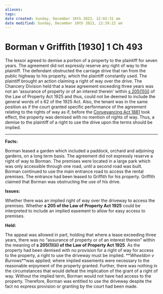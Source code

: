 ```yaml
---
aliases: 
tags: 
date created: Sunday, December 10th 2023, 12:02:31 am
date modified: Sunday, December 10th 2023, 12:39:22 am
---
```


# Borman v Griffith [1930] 1 Ch 493

The lessor agreed to demise a portion of a property to the plaintiff for seven years. The agreement did not expressly reserve any right of way to the plaintiff. The defendant obstructed the carriage drive that ran from the public highway to his property, which the plaintiff constantly used. The plaintiff brought an action claiming a right of way over the drive. The Chancery Division held that a lease agreement exceeding three years was not an 'assurance of property or of an interest therein' within [s 205(1)(ii)](https://www.lexisnexis.com/uk/legal/search/enhRunRemoteLink.do?linkInfo=F%23GB%23UK_LEG%23num%251925_20a_SECT_205%25&A=0.3440775604413804&backKey=20_T440028640&service=citation&ersKey=23_T440028631&langcountry=GB) of the Law of Property Act 1925 and thus, could not be deemed to include the general words of s 62 of the 1925 Act. Also, the tenant was in the same position as if the court granted specific performance of the agreement relating to the rights of way as if, before the [Conveyancing Act 1881](https://www.lexisnexis.com/uk/legal/search/enhRunRemoteLink.do?linkInfo=F%23GB%23UK_LEG%23num%251881_41a_Title%25&A=0.3869038095315471&backKey=20_T440028640&service=citation&ersKey=23_T440028631&langcountry=GB) took effect, the property was demised with no mention of rights of way. Thus, a demise to the plaintiff of a right to use the drive upon the terms should be implied.

---

**Facts:**

Borman leased a garden which included a paddock, orchard and adjoining gardens, on a long term basis. The agreement did not expressly reserve a right of way to Borman. The premises were located in a large park which was only accessible through one road, until a second road was built. Borman continued to use the main entrance road to access the rental premises. The entrance had been leased to Griffith for his property. Griffith claimed that Borman was obstructing the use of his drive.

**Issues:**

Whether there was an implied right of way over the driveway to access the premises. Whether **s 205 of the Law of Property Act 1925** could be interpreted to include an implied easement to allow for easy access to premises.

**Held:**

The appeal was allowed in part, holding that where a lease exceeding three years, there was no “assurance of property or of an interest therein” within the meaning of **s 205(1)(ii) of the Law of Property Act 1925**. As the property had been demised with no provision for a right of way for access to the property, a right to use the driveway must be implied. **_Wheeldon v Burrows_**was applied; where implied easements were necessary to the reasonable enjoyment of the property granted. Further, there was nothing in the circumstances that would defeat the implication of the grant of a right of way. Without the implied term, Borman would not have had access to the property. Therefore, Borman was entitled to use the driveway despite the fact no express provision or granting by the court had been made.
